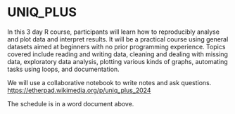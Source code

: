 # UNIQ_PLUS
In this 3 day R course, participants will learn how to reproducibly analyse and plot data and interpret results. It will be a practical course using general datasets aimed at beginners with no prior programming experience. Topics covered include reading and writing data, cleaning and dealing with missing data, exploratory data analysis, plotting various kinds of graphs, automating tasks using loops, and documentation. 

We will use a collaborative notebook to write notes and ask questions. 
https://etherpad.wikimedia.org/p/uniq_plus_2024

The schedule is in a word document above.
